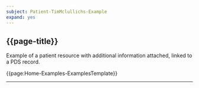 ```yaml
---
subject: Patient-TimMclullichs-Example
expand: yes
---
```


## {{page-title}}

Example of a patient resource with additional information attached, linked to a PDS record.

{{page:Home-Examples-ExamplesTemplate}}

---